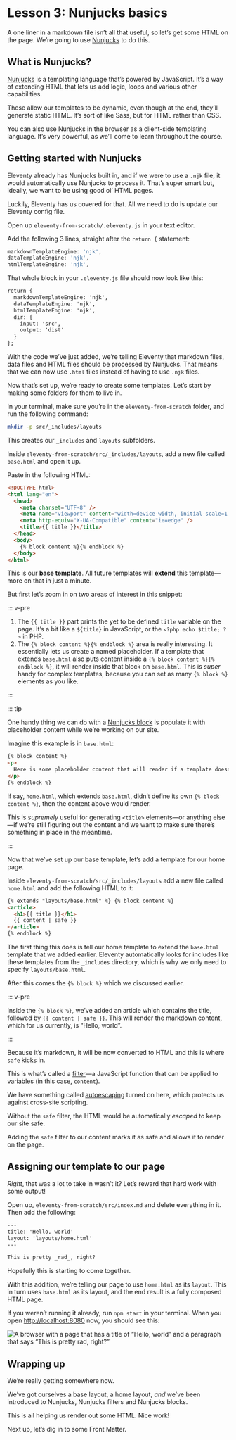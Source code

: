 # Lesson 3: Nunjucks basics

<ContentWarning />
 
A one liner in a markdown file isn’t all that useful, so let’s get some HTML on the page. We’re going to use [Nunjucks](https://mozilla.github.io/nunjucks/) to do this.

## What is Nunjucks?

[Nunjucks](https://mozilla.github.io/nunjucks/) is a templating language that’s powered by JavaScript. It’s a way of extending HTML that lets us add logic, loops and various other capabilities.

These allow our templates to be dynamic, even though at the end, they’ll generate static HTML. It’s sort of like Sass, but for HTML rather than CSS.

You can also use Nunjucks in the browser as a client-side templating language. It’s very powerful, as we’ll come to learn throughout the course.

## Getting started with Nunjucks

Eleventy already has Nunjucks built in, and if we were to use a `.njk` file, it would automatically use Nunjucks to process it. That’s super smart but, ideally, we want to be using good ol’ HTML pages.

Luckily, Eleventy has us covered for that. All we need to do is update our Eleventy config file.

Open up `eleventy-from-scratch/.eleventy.js` in your text editor.

Add the following 3 lines, straight after the `return {` statement:

```javascript
markdownTemplateEngine: 'njk',
dataTemplateEngine: 'njk',
htmlTemplateEngine: 'njk',
```

That whole block in your `.eleventy.js` file should now look like
this:

```diff
return {
  markdownTemplateEngine: 'njk',
  dataTemplateEngine: 'njk',
  htmlTemplateEngine: 'njk',
  dir: {
    input: 'src',
    output: 'dist'
  }
};
```

With the code we’ve just added, we’re telling Eleventy that markdown files, data files and HTML files should be processed by Nunjucks. That means that we can now use `.html` files instead of having to use `.njk` files.

Now that’s set up, we’re ready to create some templates. Let’s start by making some folders for them to live in.

In your terminal, make sure you’re in the `eleventy-from-scratch` folder, and run the following command:

```bash
mkdir -p src/_includes/layouts
```

This creates our `_includes` and `layouts` subfolders.

Inside `eleventy-from-scratch/src/_includes/layouts`, add a new file called `base.html` and open it up.

Paste in the following HTML:

```html
<!DOCTYPE html>
<html lang="en">
  <head>
    <meta charset="UTF-8" />
    <meta name="viewport" content="width=device-width, initial-scale=1.0" />
    <meta http-equiv="X-UA-Compatible" content="ie=edge" />
    <title>{{ title }}</title>
  </head>
  <body>
    {% block content %}{% endblock %}
  </body>
</html>
```

This is our **base template**. All future templates will **extend** this template—more on that in just a minute.

But first let’s zoom in on two areas of interest in this snippet:

::: v-pre

1. The `{{ title }}` part prints the yet to be defined `title` variable on the page. It’s a bit like a `${title}` in JavaScript, or the `<?php echo $title; ?>` in PHP.
2. The `{% block content %}{% endblock %}` area is really interesting. It essentially lets us create a named placeholder. If a template that extends `base.html` also puts content inside a `{% block content %}{% endblock %}`, it will render inside that block on `base.html`. This is _super_ handy for complex templates, because you can set as many `{% block %}` elements as you like.

:::

::: tip

One handy thing we can do with a [Nunjucks block](https://mozilla.github.io/nunjucks/templating.html#block) is populate it with placeholder content while we’re working on our site.

Imagine this example is in `base.html`:

```html
{% block content %}
<p>
  Here is some placeholder content that will render if a template doesn’t define a block.
</p>
{% endblock %}
```

If say, `home.html`, which extends `base.html`, didn’t define its own `{% block content %}`, then the content above would render.

This is _supremely_ useful for generating `<title>` elements—or anything else—if we’re still figuring out the content and we want to make sure there’s something in place in the meantime.

:::

Now that we’ve set up our base template, let’s add a template for our home page.

Inside `eleventy-from-scratch/src/_includes/layouts` add a new file called `home.html` and add the following HTML to it:

```html
{% extends "layouts/base.html" %} {% block content %}
<article>
  <h1>{{ title }}</h1>
  {{ content | safe }}
</article>
{% endblock %}
```

The first thing this does is tell our home template to extend the `base.html` template that we added earlier. Eleventy automatically looks for includes like these templates from the `_includes` directory, which is why we only need to specify `layouts/base.html`.

After this comes the `{% block %}` which we discussed earlier.

::: v-pre

Inside the `{% block %}`, we’ve added an article which contains the title, followed by `{{ content | safe }}`. This will render the markdown content, which for us currently, is “Hello, world”.

:::

Because it’s markdown, it will be now converted to HTML and this is where `safe` kicks in.

This is what’s called a [filter](https://mozilla.github.io/nunjucks/templating.html#filters)—a JavaScript function that can be applied to variables (in this case, `content`).

We have something called [autoescaping](https://mozilla.github.io/nunjucks/templating.html#autoescaping) turned on here, which protects us against cross-site scripting.

Without the `safe` filter, the HTML would be automatically _escaped_ to keep our site safe.

Adding the `safe` filter to our content marks it as safe and allows it to render on the page.

## Assigning our template to our page

_Right_, that was a lot to take in wasn’t it? Let’s reward that hard work with some output!

Open up, `eleventy-from-scratch/src/index.md` and delete everything in it. Then add the following:

```html
---
title: 'Hello, world'
layout: 'layouts/home.html'
---

This is pretty _rad_, right?
```

Hopefully this is starting to come together.

With this addition, we’re telling our page to use `home.html` as its `layout`. This in turn uses `base.html` as its layout, and the end result is a fully composed HTML page.

If you weren’t running it already, run `npm start` in your terminal. When you open <http://localhost:8080> now, you should see this:

![A browser with a page that has a title of “Hello, world” and a paragraph that says “This is pretty _rad_, right?”](/images/courses/learn-eleventy-from-scratch/ss-home-initial.jpg)

## Wrapping up

We’re really getting somewhere now.

We’ve got ourselves a base layout, a home layout, _and_ we’ve been introduced to Nunjucks, Nunjucks filters and Nunjucks blocks.

This is all helping us render out some HTML. Nice work!

Next up, let’s dig in to some Front Matter.
